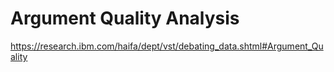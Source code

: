 # Argument Quality Analysis

https://research.ibm.com/haifa/dept/vst/debating_data.shtml#Argument_Quality

